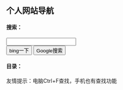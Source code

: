 ## 个人网站导航 ##

#### 搜索： ####

<input id="searchPersonalText" type="text" /><br />
<button id="bingPersonalSearchBtn">bing一下</button>
<button id="googlePersonalSearchBtn">Google搜索</button>

#### 目录： ####
友情提示：电脑Ctrl+F查找，手机也有查找功能

<script>
    $().ready(function()
    {
        $("#bingPersonalSearchBtn").click(function()
        {
            let text=$("#searchPersonalText").val();
            window.open("https://www.bing.com/search?q="+text);
            console.log("https://www.bing.com/search?q="+text);
        });

        $("#googlePersonalSearchBtn").click(function()
        {
            let text=$("#searchPersonalText").val();
            window.open("https://www.google.com/search?q="+text);
        });
    });
</script>